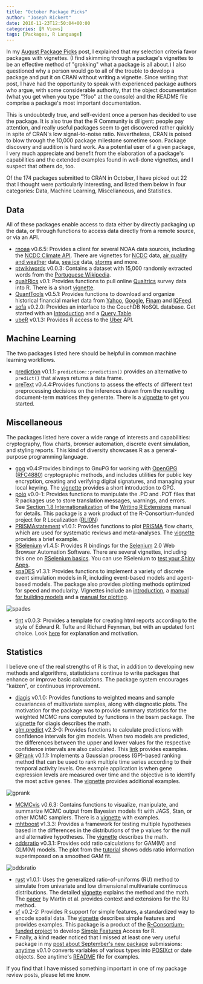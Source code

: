 ```yaml
---
title: "October Package Picks"
author: "Joseph Rickert"
date: 2016-11-23T12:50:04+00:00
categories: [R Views]
tags: [Packages, R Language]
---
```


In my [August Package Picks](/2016/10/21/august-package-picks/) post, I explained that my selection criteria favor packages with vignettes. (I find skimming through a package's vignettes to be an effective method of "grokking" what a package is all about.) I also questioned why a person would go to all of the trouble to develop a package and put it on CRAN without writing a vignette. Since writing that post, I have had the opportunity to speak with experienced package authors who argue, with some considerable authority, that the object documentation (what you get when you type "?foo" at the console) and the README file comprise a package's most important documentation.

This is undoubtedly true, and self-evident once a person has decided to use the package. It is also true that the R Community is diligent: people pay attention, and really useful packages seem to get discovered rather quickly in spite of CRAN's low signal-to-noise ratio. Nevertheless, CRAN is poised to blow through the 10,000 package milestone sometime soon. Package discovery and audition is hard work. As a potential user of a given package, I very much appreciate and benefit from the elaboration of a package's capabilities and the extended examples found in well-done vignettes, and I suspect that others do, too.

Of the 174 packages submitted to CRAN in October, I have picked out 22 that I thought were particularly interesting, and listed them below in four categories: Data, Machine Learning, Miscellaneous, and Statistics.

## Data

All of these packages enable access to data either by directly packaging up the data, or through functions to access data directly from a remote source, or via an API.

- [rnoaa](https://mran.revolutionanalytics.com/package/rnoaa/) v0.6.5: Provides a client for several NOAA data sources, including the [NCDC Climate API](https://www.ncdc.noaa.gov/cdo-web/webservices/v2). There are vignettes for [NCDC](https://mran.revolutionanalytics.com/web/packages/rnoaa/vignettes/ncdc_vignette.html) data, [air quality and weather](https://mran.revolutionanalytics.com/web/packages/rnoaa/vignettes/rnoaa_ropenaq.html) data, [sea ice](https://mran.revolutionanalytics.com/web/packages/rnoaa/vignettes/seaice_vignette.html) data, [storms](https://mran.revolutionanalytics.com/web/packages/rnoaa/vignettes/storms_vignette.html) and more.
- [ptwikiwords](https://mran.revolutionanalytics.com/package/ptwikiwords/) v0.0.3: Contains a dataset with 15,000 randomly extracted words from the [Portuguese Wikipedia](https://pt.wikipedia.org/wiki/Wikip%C3%A9dia:P%C3%A1gina_principal).
- [qualtRics](https://mran.revolutionanalytics.com/package/qualtRics/) v0.1: Provides functions to pull online [Qualtrics](https://www.qualtrics.com/) survey data into R. There is a short [vignette](https://mran.revolutionanalytics.com/web/packages/qualtRics/vignettes/qualtRics.html).
- [QuantTools](https://mran.revolutionanalytics.com/package/QuantTools/) v0.5.1: Provides functions to download and organize historical financial market data from [Yahoo](https://finance.yahoo.com/), [Google](https://www.google.com/finance), [Finam](https://www.finam.ru/profile/moex-akcii/sberbank/export/) and [IQFeed](https://www.iqfeed.net/symbolguide/index.cfm?symbolguide=lookup).
- [sofa](https://mran.revolutionanalytics.com/package/sofa/) v0.2.0: Provides an interface to the CouchDB NoSQL database. Get started with an [Introduction](https://mran.revolutionanalytics.com/web/packages/sofa/vignettes/sofa_vignette.html) and a [Query Table](https://mran.revolutionanalytics.com/web/packages/sofa/vignettes/query_tuto).
- [ubeR](https://mran.revolutionanalytics.com/package/ubeR/) v0.1.3: Provides R access to the [Uber](https://developer.uber.com/) API.

## Machine Learning

The two packages listed here should be helpful in common machine learning workflows.

- [prediction](https://mran.revolutionanalytics.com/package/prediction/) v0.1.1: `prediction::prediction()` provides an alternative to `predict()` that always returns a data frame.
- [preText](https://mran.revolutionanalytics.com/package/preText/) v0.4.4:Provides functions to assess the effects of different text preprocessing decisions on the inferences drawn from the resulting document-term matrices they generate. There is a [vignette](https://mran.revolutionanalytics.com/web/packages/preText/vignettes/getting_started_with_preText.html) to get you started.

## Miscellaneous

The packages listed here cover a wide range of interests and capabilities: cryptography, flow charts, browser automation, discrete event simulation, and styling reports. This kind of diversity showcases R as a general-purpose programming language.

- [gpg](https://mran.revolutionanalytics.com/package/gpg/) v0.4:Provides bindings to GnuPG for working with [OpenGPG](http://openpgp.org/) ([RFC4880](https://tools.ietf.org/html/rfc4880)) cryptographic methods, and includes utilities for public key encryption, creating and verifying digital signatures, and managing your local keyring. The [vignette](https://mran.revolutionanalytics.com/web/packages/gpg/vignettes/intro.html) provides a short introduction to GPG.
- [poio](https://mran.revolutionanalytics.com/package/poio/) v0.0-1: Provides functions to manipulate the .PO and .POT files that R packages use to store translation messages, warnings, and errors. See [Section 1.8 Internationalization](https://cran.rstudio.com/doc/manuals/r-devel/R-exts.html#Internationalization) of the [Writing R Extensions](https://cran.rstudio.com/doc/manuals/r-devel/R-exts.html#Internationalization) manual for details. This package is a work product of the R-Consortium-funded project for R Localization ([RLI0N](https://www.r-consortium.org/projects/awarded-projects))
- [PRISMAstatement](https://mran.revolutionanalytics.com/package/PRISMAstatement/) v1.0.1: Provides functions to plot [PRISMA](http://prisma-statement.org/) flow charts, which are used for systematic reviews and meta-analyses. The [vignette](https://mran.revolutionanalytics.com/web/packages/PRISMAstatement/vignettes/PRISMA.html) provides a brief example.
- [RSelenium](https://mran.revolutionanalytics.com/package/RSelenium/) v1.4.5: Provides R bindings for the [Selenium](http://docs.seleniumhq.org/) 2.0 Web Browser Automation Software. There are several vignettes, including this one on [RSelenium basics](https://mran.revolutionanalytics.com/web/packages/RSelenium/vignettes/RSelenium-basics.html). You can use RSelenium to [test your Shiny Apps](http://rpubs.com/johndharrison/13408).
- [spaDES](https://mran.revolutionanalytics.com/package/SpaDES/) v1.3.1: Provides functions to implement a variety of discrete event simulation models in R, including event-based models and agent-based models. The package also provides plotting methods optimized for speed and modularity. Vignettes include an [introduction](https://mran.revolutionanalytics.com/web/packages/SpaDES/vignettes/i-introduction.html), a [manual for building models](https://mran.revolutionanalytics.com/web/packages/SpaDES/vignettes/ii-modules.html) and a [manual for plotting](https://mran.revolutionanalytics.com/web/packages/SpaDES/vignettes/iii-plotting.html).

![spades](https://www.rstudio.com/wp-content/uploads/2016/11/spaDES.png)

- [tint](https://mran.revolutionanalytics.com/web/packages/tint/tint.pdf) v0.0.3: Provides a template for creating html reports according to the style of Edward R. Tufte and Richard Feynman, but with an updated font choice. Look [here](http://dirk.eddelbuettel.com/code/tint.html) for explanation and motivation.

## Statistics

I believe one of the real strengths of R is that, in addition to developing new methods and algorithms, statisticians continue to write packages that enhance or improve basic calculations. The package system encourages "kaizen", or continuous improvement.

- [diagis](https://mran.revolutionanalytics.com/package/diagis/) v0.1.0: Provides functions to weighted means and sample covariances of multivariate samples, along with diagnostic plots. The motivation for the package was to provide summary statistics for the weighted MCMC runs computed by functions in the bssm package. The [vignette](https://mran.revolutionanalytics.com/web/packages/diagis/vignettes/diagis.pdf) for diagis describes the math.
- [glm.predict](https://mran.revolutionanalytics.com/package/glm.predict/) v2.3-0: Provides functions to calculate predictions with confidence intervals for glm models. When two models are predicted, the differences between the upper and lower values for the respective confidence intervals are also calculated. This [link](https://benjaminschlegel.ch/r/glm.predict/) provides examples.
- [GPrank](https://mran.revolutionanalytics.com/package/GPrank/) v0.1.1: Implements a Gaussian process (GP)-based ranking method that can be used to rank multiple time series according to their temporal activity levels. One example application is when gene expression levels are measured over time and the objective is to identify the most active genes. The [vignette](https://mran.revolutionanalytics.com/web/packages/GPrank/vignettes/vignette.pdf) provides additional examples.

![gprank](https://www.rstudio.com/wp-content/uploads/2016/11/GPrank.png)

- [MCMCvis](https://mran.revolutionanalytics.com/package/MCMCvis/) v0.6.3: Contains functions to visualize, manipulate, and summarize MCMC output from Bayesian models fit with JAGS, Stan, or other MCMC samplers. There is a [vignette](https://mran.revolutionanalytics.com/web/packages/MCMCvis/vignettes/MCMCvis.html) with examples.
- [mhtboost](https://mran.revolutionanalytics.com/package/mhtboot/) v1.3.3: Provides a framework for testing multiple hypotheses based in the differences in the distributions of the p values for the null and alternative hypotheses. The [vignette](https://mran.revolutionanalytics.com/web/packages/mhtboot/vignettes/vignette1.pdf) describes the math.
- [oddsratio](https://mran.revolutionanalytics.com/package/oddsratio/) v0.3.1: Provides odd ratio calculations for GAM(M) and GLM(M) models. The plot from the [tutorial](https://mran.revolutionanalytics.com/web/packages/oddsratio/vignettes/function.tutorial.html) shows odds ratio information superimposed on a smoothed GAM fit.

![oddsratio](https://www.rstudio.com/wp-content/uploads/2016/11/oddsratio.png)

- [rust](https://mran.revolutionanalytics.com/package/rust/) v1.0.1: Uses the generalized ratio-of-uniforms (RU) method to simulate from univariate and low dimensional multivariate continuous distributions. The detailed [vignette](https://mran.revolutionanalytics.com/web/packages/rust/vignettes/rust-vignette.html) explains the method and the math. The [paper](https://arxiv.org/pdf/1205.0482.pdf) by Martin et al. provides context and extensions for the RU method.
- [sf](https://mran.revolutionanalytics.com/package/sf/) v0.2-2: Provides R support for simple features, a standardized way to encode spatial data. The [vignette](https://mran.revolutionanalytics.com/web/packages/sf/vignettes/sfr.html) describes simple features and provides examples. This package is a product of the [R-Consortium-funded project](https://www.r-consortium.org/projects/awarded-projects) to develop [Simple Features](https://en.wikipedia.org/wiki/Simple_Features) Access for R.
- Finally, a kind reader noticed that I missed at least one very useful package in my [post about September's new package](/2016/10/26/september-package-picks/) submissions: [anytime](https://mran.revolutionanalytics.com/package/anytime/) v0.1.0 converts variables of various types into [POSIXct](https://stat.ethz.ch/R-manual/R-devel/library/base/html/as.POSIXlt.html) or date objects. See anytime's [README](https://cran.r-project.org/web/packages/anytime/README.html) file for examples.

If you find that I have missed something important in one of my package review posts, please let me know.
